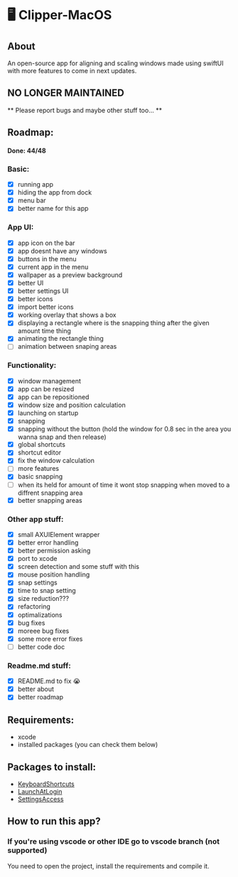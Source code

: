 # 🖥️ Clipper-MacOS
## About
An open-source app for aligning and scaling windows made using swiftUI with more features to come in next updates.

## NO LONGER MAINTAINED

** Please report bugs and maybe other stuff too... **
## Roadmap:
#### Done: 44/48
### Basic:
- [x] running app
- [x] hiding the app from dock
- [x] menu bar
- [x] better name for this app
### App UI:
- [x] app icon on the bar
- [x] app doesnt have any windows
- [x] buttons in the menu
- [x] current app in the menu
- [x] wallpaper as a preview background
- [x] better UI
- [x] better settings UI
- [x] better icons
- [x] import better icons
- [x] working overlay that shows a box
- [x] displaying a rectangle where is the snapping thing after the given amount time thing
- [x] animating the rectangle thing
- [ ] animation between snaping areas
### Functionality:
- [x] window management
- [x] app can be resized
- [x] app can be repositioned
- [x] window size and position calculation
- [x] launching on startup
- [x] snapping
- [x] snapping without the button (hold the window for 0.8 sec in the area you wanna snap and then release)
- [x] global shortcuts
- [x] shortcut editor
- [x] fix the window calculation
- [ ] more features
- [x] basic snapping
- [ ] when its held for amount of time it wont stop snapping when moved to a diffrent snapping area
- [x] better snapping areas
### Other app stuff:
- [x] small AXUIElement wrapper
- [x] better error handling
- [x] better permission asking
- [x] port to xcode
- [x] screen detection and some stuff with this
- [x] mouse position handling
- [x] snap settings
- [x] time to snap setting
- [x] size reduction???
- [x] refactoring
- [x] optimalizations
- [x] bug fixes
- [x] moreee bug fixes
- [x] some more error fixes
- [ ] better code doc
### Readme.md stuff:
- [x] README.md to fix 😭
- [x] better about
- [x] better roadmap
## Requirements:
- xcode
- installed packages (you can check them below)
## Packages to install:
- [KeyboardShortcuts](https://github.com/sindresorhus/KeyboardShortcuts)
- [LaunchAtLogin](https://github.com/sindresorhus/LaunchAtLogin-modern)
- [SettingsAccess](https://github.com/orchetect/SettingsAccess)
## How to run this app?
### If you're using vscode or other IDE go to vscode branch (not supported)
You need to open the project, install the requirements and compile it.

